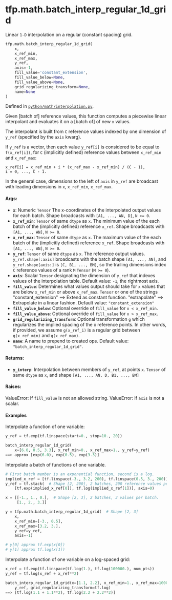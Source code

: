 <div itemscope itemtype="http://developers.google.com/ReferenceObject">
<meta itemprop="name" content="tfp.math.batch_interp_regular_1d_grid" />
<meta itemprop="path" content="Stable" />
</div>

# tfp.math.batch_interp_regular_1d_grid

Linear `1-D` interpolation on a regular (constant spacing) grid.

``` python
tfp.math.batch_interp_regular_1d_grid(
    x,
    x_ref_min,
    x_ref_max,
    y_ref,
    axis=-1,
    fill_value='constant_extension',
    fill_value_below=None,
    fill_value_above=None,
    grid_regularizing_transform=None,
    name=None
)
```



Defined in [`python/math/interpolation.py`](https://github.com/tensorflow/probability/tree/master/tensorflow_probability/python/math/interpolation.py).

<!-- Placeholder for "Used in" -->

Given [batch of] reference values, this function computes a piecewise linear
interpolant and evaluates it on a [batch of] of new `x` values.

The interpolant is built from `C` reference values indexed by one dimension
of `y_ref` (specified by the `axis` kwarg).

If `y_ref` is a vector, then each value `y_ref[i]` is considered to be equal
to `f(x_ref[i])`, for `C` (implicitly defined) reference values between
`x_ref_min` and `x_ref_max`:

```none
x_ref[i] = x_ref_min + i * (x_ref_max - x_ref_min) / (C - 1),
i = 0, ..., C - 1.
```

In the general case, dimensions to the left of `axis` in `y_ref` are broadcast
with leading dimensions in `x`, `x_ref_min`, `x_ref_max`.

#### Args:

* <b>`x`</b>: Numeric `Tensor` The x-coordinates of the interpolated output values for
  each batch.  Shape broadcasts with `[A1, ..., AN, D]`, `N >= 0`.
* <b>`x_ref_min`</b>:  `Tensor` of same `dtype` as `x`.  The minimum value of the each
  batch of the (implicitly defined) reference `x_ref`. Shape broadcasts with
  `[A1, ..., AN]`, `N >= 0`.
* <b>`x_ref_max`</b>:  `Tensor` of same `dtype` as `x`.  The maximum value of the each
  batch of the (implicitly defined) reference `x_ref`. Shape broadcasts with
  `[A1, ..., AN]`, `N >= 0`.
* <b>`y_ref`</b>:  `Tensor` of same `dtype` as `x`.  The reference output values.
  `y_ref.shape[:axis]` broadcasts with the batch shape `[A1, ..., AN]`, and
  `y_ref.shape[axis:]` is `[C, B1, ..., BM]`, so the trailing dimensions
    index `C` reference values of a rank `M` `Tensor` (`M >= 0`).
* <b>`axis`</b>:  Scalar `Tensor` designating the dimension of `y_ref` that indexes
  values of the interpolation table.
  Default value: `-1`, the rightmost axis.
* <b>`fill_value`</b>:  Determines what values output should take for `x` values that
  are below `x_ref_min` or above `x_ref_max`. `Tensor` or one of the strings
  "constant_extension" ==> Extend as constant function. "extrapolate" ==>
  Extrapolate in a linear fashion.
  Default value: `"constant_extension"`
* <b>`fill_value_below`</b>:  Optional override of `fill_value` for `x < x_ref_min`.
* <b>`fill_value_above`</b>:  Optional override of `fill_value` for `x > x_ref_max`.
* <b>`grid_regularizing_transform`</b>:  Optional transformation `g` which regularizes
  the implied spacing of the x reference points.  In other words, if
  provided, we assume `g(x_ref_i)` is a regular grid between `g(x_ref_min)`
  and `g(x_ref_max)`.
* <b>`name`</b>:  A name to prepend to created ops.
  Default value: `"batch_interp_regular_1d_grid"`.


#### Returns:

* <b>`y_interp`</b>:  Interpolation between members of `y_ref`, at points `x`.
  `Tensor` of same `dtype` as `x`, and shape `[A1, ..., AN, D, B1, ..., BM]`


#### Raises:

  ValueError:  If `fill_value` is not an allowed string.
  ValueError:  If `axis` is not a scalar.

#### Examples

Interpolate a function of one variable:

```python
y_ref = tf.exp(tf.linspace(start=0., stop=10., 20))

batch_interp_regular_1d_grid(
    x=[6.0, 0.5, 3.3], x_ref_min=0., x_ref_max=1., y_ref=y_ref)
==> approx [exp(6.0), exp(0.5), exp(3.3)]
```

Interpolate a batch of functions of one variable.

```python
# First batch member is an exponential function, second is a log.
implied_x_ref = [tf.linspace(-3., 3.2, 200), tf.linspace(0.5, 3., 200)]
y_ref = tf.stack(  # Shape [2, 200], 2 batches, 200 reference values per batch
    [tf.exp(implied_x_ref[0]), tf.log(implied_x_ref[1])], axis=0)

x = [[-1., 1., 0.],  # Shape [2, 3], 2 batches, 3 values per batch.
     [1., 2., 3.]]

y = tfp.math.batch_interp_regular_1d_grid(  # Shape [2, 3]
    x,
    x_ref_min=[-3., 0.5],
    x_ref_max=[3.2, 3.],
    y_ref=y_ref,
    axis=-1)

# y[0] approx tf.exp(x[0])
# y[1] approx tf.log(x[1])
```

Interpolate a function of one variable on a log-spaced grid:

```python
x_ref = tf.exp(tf.linspace(tf.log(1.), tf.log(100000.), num_pts))
y_ref = tf.log(x_ref + x_ref**2)

batch_interp_regular_1d_grid(x=[1.1, 2.2], x_ref_min=1., x_ref_max=100000.,
    y_ref, grid_regularizing_transform=tf.log)
==> [tf.log(1.1 + 1.1**2), tf.log(2.2 + 2.2**2)]
```